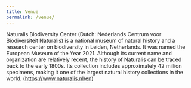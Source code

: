 ```yaml
---
title: Venue
permalink: /venue/
---
```


Naturalis Biodiversity Center (Dutch: Nederlands Centrum voor Biodiversiteit Naturalis) is a national museum of natural history and a research center on biodiversity in Leiden, Netherlands.
It was named the European Museum of the Year 2021. Although its current name and organization are relatively recent, the history of Naturalis can be traced back to the early 1800s.
Its collection includes approximately 42 million specimens, making it one of the largest natural history collections in the world. (<https://www.naturalis.nl/en>)
